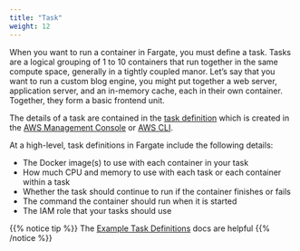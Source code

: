 ```yaml
---
title: "Task"
weight: 12
---
```


When you want to run a container in Fargate, you must define a task. Tasks are a logical grouping of 1 to 10 containers that run together in the same compute space, generally in a tightly coupled manor. Let’s say that you want to run a custom blog engine, you might put together a web server, application server, and an in-memory cache, each in their own container. Together, they form a basic frontend unit.

The details of a task are contained in the [task definition](https://docs.aws.amazon.com/AmazonECS/latest/developerguide/task_definitions.html) which is created in the [AWS Management Console](https://aws.amazon.com/console/) or [AWS CLI](https://docs.aws.amazon.com/cli/latest/userguide/cli-chap-install.html).

At a high-level, task definitions in Fargate include the following details:

* The Docker image(s) to use with each container in your task
* How much CPU and memory to use with each task or each container within a task
* Whether the task should continue to run if the container finishes or fails
* The command the container should run when it is started
* The IAM role that your tasks should use

{{% notice tip %}}
The [Example Task Definitions](https://docs.aws.amazon.com/AmazonECS/latest/developerguide/example_task_definitions.html) docs are helpful
{{% /notice %}}
